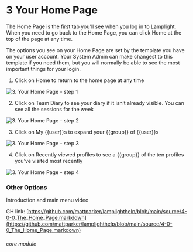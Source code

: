 # 3 Your Home Page

The Home Page is the first tab you’ll see when you log in to Lamplight. When you need to go back to the Home Page, you can click Home at the top of the page at any time.

The options you see on your Home Page are set by the template you have on your user account. Your System Admin can make changest to this template if you need them, but you will normally be able to see the most important things for your login. 

1. Click on Home to return to the home page at any time

![3. Your Home Page - step 1](3._Your_Home_Page_im_1.png)

2. Click on Team Diary to see your diary if it isn’t already visible. You can see all the sessions for the week

![3. Your Home Page - step 2](3._Your_Home_Page_im_2.png)

3. Click on My {{user}}s to expand your {{group}} of {{user}}s

![3. Your Home Page - step 3](3._Your_Home_Page_im_3.png)

4. Click on Recently viewed profiles to see a {{group}} of the ten profiles you’ve visited most recently

![3. Your Home Page - step 4](3._Your_Home_Page_im_4.png)

### Other Options




Introduction and main menu video

GH link: [https://github.com/mattparker/lamplighthelp/blob/main/source/4-0-0_The_Home_Page.markdown](https://github.com/mattparker/lamplighthelp/blob/main/source/4-0-0_The_Home_Page.markdown)


###### core module
